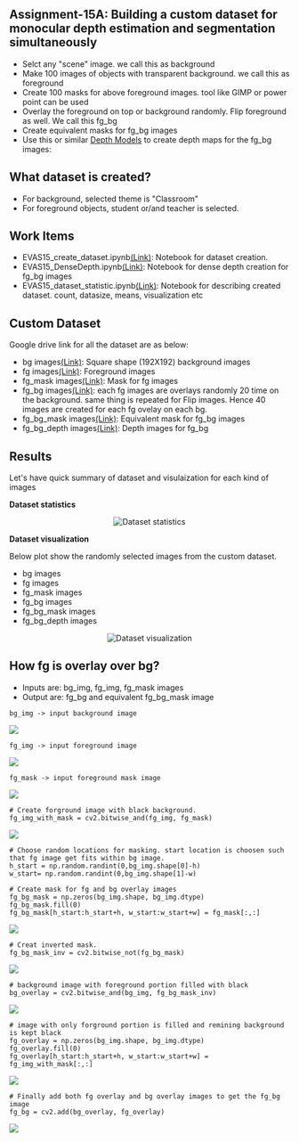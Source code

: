 ## Assignment-15A: Building a custom dataset for monocular depth estimation and segmentation simultaneously

* Selct any "scene" image. we call this as background 
* Make 100 images of objects with transparent background. we call this as foreground
* Create 100 masks for above foreground images. tool like GIMP or power point can be used
* Overlay the foreground on top or background randomly. Flip foreground as well. We call this fg_bg
* Create equivalent masks for fg_bg images
* Use this or similar [Depth Models](https://github.com/ialhashim/DenseDepth/blob/master/DenseDepth.ipynb) to create depth maps for the fg_bg images:

## What dataset is created?

* For background, selected theme is "Classroom"
* For foreground objects, student or/and teacher is selected. 

## Work Items

* EVAS15_create_dataset.ipynb[(Link)](EVAS15_create_dataset.ipynb): Notebook for dataset creation.
* EVAS15_DenseDepth.ipynb[(Link)](EVAS15_DenseDepth.ipynb): Notebook for dense depth creation for fg_bg images
* EVAS15_dataset_statistic.ipynb[(Link)](EVAS15_dataset_statistic.ipynb): Notebook for describing created dataset. count, datasize, means, visualization etc

## Custom Dataset
Google drive link for all the dataset are as below:

* bg images[(Link)](https://drive.google.com/open?id=1wjRX9h8PhaS2iJN4A0utlNhZkvsiUAMW): Square shape (192X192) background images
* fg images[(Link)](https://drive.google.com/open?id=1e3Pp7zMZOiXGqrRbblRVxO3q_0Ch0m3-): Foreground images
* fg_mask images[(Link)](https://drive.google.com/open?id=1Phw6KL1z2dbRpvOB369LyZLnWMo2nY-d): Mask for fg images
* fg_bg images[(Link)](https://drive.google.com/open?id=14txr_9iw6Vjfc7p4d-daAtq21-makeH_): each fg images are overlays randomly 20 time on the background. same thing is repeated for Flip images. Hence 40 images are created for each fg ovelay on each bg.
* fg_bg_mask images[(Link)](https://drive.google.com/open?id=14w2EIrHrVR3MMCw00wvz0k9RelG_sQ10): Equivalent mask for fg_bg images
* fg_bg_depth images[(Link)](https://drive.google.com/open?id=1-1aTnL5x5vwQgk-24mENomq9MQuxCPjW): Depth images for fg_bg
 
## Results 

Let's have quick summary of dataset and visulaization for each kind of images

**Dataset statistics**

<p align="center"><img style="max-width:800px" src="doc_images/dataset_statistics.png" alt="Dataset statistics"></p>

**Dataset visualization**

Below plot show the randomly selected images from the custom dataset.
* bg images
* fg images
* fg_mask images
* fg_bg images
* fg_bg_mask images
* fg_bg_depth images

<p align="center"><img style="max-width:500px" src="doc_images/dataset_visual.jpg" alt="Dataset visualization"></p>


## How fg is overlay over bg?

* Inputs are: bg_img, fg_img, fg_mask images
* Output are: fg_bg and equivalent fg_bg_mask image

```
bg_img -> input background image
```

![](doc_images/fg_bg_procedure/bg_img.jpg)

```
fg_img -> input foreground image
```

![](doc_images/fg_bg_procedure/fg_img.jpg)

```
fg_mask -> input foreground mask image
```

![](doc_images/fg_bg_procedure/fg_mask.jpg)

```
# Create forground image with black background.
fg_img_with_mask = cv2.bitwise_and(fg_img, fg_mask)
```

![](doc_images/fg_bg_procedure/fg_img_with_mask.jpg)

```
# Choose random locations for masking. start location is choosen such that fg image get fits within bg image.
h_start = np.random.randint(0,bg_img.shape[0]-h)
w_start= np.random.randint(0,bg_img.shape[1]-w)
```

```
# Create mask for fg and bg overlay images 
fg_bg_mask = np.zeros(bg_img.shape, bg_img.dtype)
fg_bg_mask.fill(0)
fg_bg_mask[h_start:h_start+h, w_start:w_start+w] = fg_mask[:,:]
```

![](doc_images/fg_bg_procedure/fg_bg_mask.jpg)

```
# Creat inverted mask.
fg_bg_mask_inv = cv2.bitwise_not(fg_bg_mask)
```

![](doc_images/fg_bg_procedure/fg_bg_mask_inv.jpg)

```
# background image with foreground portion filled with black
bg_overlay = cv2.bitwise_and(bg_img, fg_bg_mask_inv)
```

![](doc_images/fg_bg_procedure/bg_overlay.jpg)

```
# image with only forground portion is filled and remining background is kept black
fg_overlay = np.zeros(bg_img.shape, bg_img.dtype)
fg_overlay.fill(0)
fg_overlay[h_start:h_start+h, w_start:w_start+w] = fg_img_with_mask[:,:]
```

![](doc_images/fg_bg_procedure/fg_overlay.jpg)

```
# Finally add both fg overlay and bg overlay images to get the fg_bg image
fg_bg = cv2.add(bg_overlay, fg_overlay) 
```

![](doc_images/fg_bg_procedure/fg_bg.jpg)
